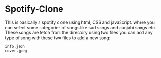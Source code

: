 # Spotify-Clone
This is basically a spotify clone using html, CSS and javaScript.
where you can select some categories of songs like sad songs and punjabi songs etc.
These songs are fetch from the directory using two files you can add any type of song with these two files to add a new song:
```
info.json
cover.jpeg
```
